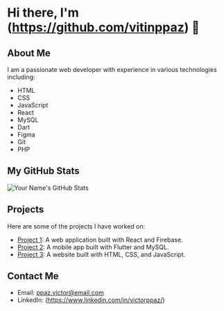 # Hi there, I'm (https://github.com/vitinppaz) 👋

## About Me

I am a passionate web developer with experience in various technologies including:

- HTML
- CSS
- JavaScript
- React
- MySQL
- Dart
- Figma
- Git
- PHP

## My GitHub Stats

![Your Name's GitHub Stats](https://github-readme-stats.vercel.app/api?username=vitinppaz&show_icons=true&theme=radical)

## Projects

Here are some of the projects I have worked on:

- [Project 1](https://github.com/yourusername/project1): A web application built with React and Firebase.
- [Project 2](https://github.com/yourusername/project2): A mobile app built with Flutter and MySQL.
- [Project 3](https://github.com/yourusername/project3): A website built with HTML, CSS, and JavaScript.

## Contact Me

- Email: ppaz.victor@email.com
- LinkedIn: (https://www.linkedin.com/in/victorppaz/)
